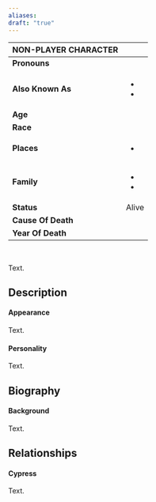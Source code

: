 ```yaml
---
aliases: 
draft: "true"
---
```


| NON-PLAYER CHARACTER |                   |
| -------------------- | ----------------- |
| **Pronouns**         |                   |
| **Also Known As**    | <ul><li><li></ul> |
| **Age**              |                   |
| **Race**             |                   |
| **Places**           | <ul><li></ul>     |
| **Family**           | <ul><li><li></ul> |
| **Status**           | Alive             |
| **Cause Of Death**   |                   |
| **Year Of Death**    |                   |

<br>

Text.

## Description


#### Appearance
Text.


#### Personality

Text.

## Biography


#### Background
Text.

## Relationships
#### Cypress
Text.